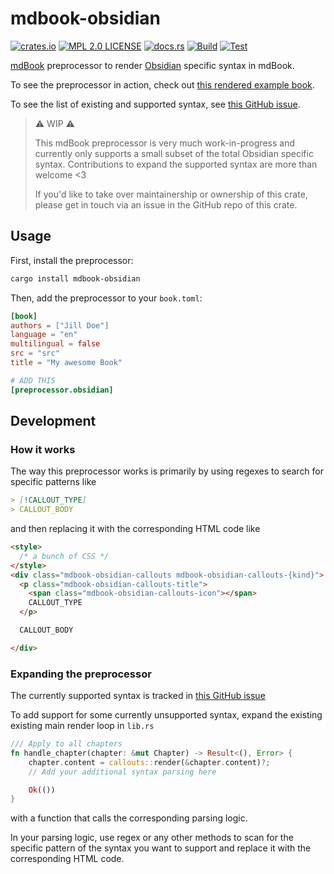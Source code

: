 # mdbook-obsidian

[![crates.io](https://img.shields.io/crates/v/mdbook-obsidian.svg)](https://crates.io/crates/mdbook-obsidian)
[![MPL 2.0 LICENSE](https://img.shields.io/github/license/GeckoEidechse/mdbook-obsidian.svg)](LICENSE)
[![docs.rs](https://docs.rs/mdbook-obsidian/badge.svg)](https://docs.rs/mdbook-obsidian)
[![Build](https://github.com/GeckoEidechse/mdbook-obsidian/actions/workflows/build.yml/badge.svg)](https://github.com/GeckoEidechse/mdbook-obsidian/actions/workflows/build.yml)
[![Test](https://github.com/GeckoEidechse/mdbook-obsidian/actions/workflows/test.yml/badge.svg)](https://github.com/GeckoEidechse/mdbook-obsidian/actions/workflows/test.yml)


[mdBook](https://github.com/rust-lang/mdBook) preprocessor to render [Obsidian](https://obsidian.md/) specific syntax in mdBook.

To see the preprocessor in action, check out [this rendered example book](https://geckoeidechse.github.io/mdbook-obsidian/).

To see the list of existing and supported syntax, see [this GitHub issue](https://github.com/GeckoEidechse/mdbook-obsidian/issues/1).

> ⚠️ WIP ⚠️
>
> This mdBook preprocessor is very much work-in-progress and currently only supports a small subset of the total Obsidian specific syntax.
> Contributions to expand the supported syntax are more than welcome <3
>
> If you'd like to take over maintainership or ownership of this crate, please get in touch via an issue in the GitHub repo of this crate.

## Usage

First, install the preprocessor:

```bash
cargo install mdbook-obsidian
```

Then, add the preprocessor to your `book.toml`:

```toml
[book]
authors = ["Jill Doe"]
language = "en"
multilingual = false
src = "src"
title = "My awesome Book"

# ADD THIS
[preprocessor.obsidian]

```

## Development

### How it works

The way this preprocessor works is primarily by using regexes to search for specific patterns like

```markdown
> [!CALLOUT_TYPE]
> CALLOUT_BODY
```

and then replacing it with the corresponding HTML code like

```html
<style>
  /* a bunch of CSS */
</style>
<div class="mdbook-obsidian-callouts mdbook-obsidian-callouts-{kind}">
  <p class="mdbook-obsidian-callouts-title">
    <span class="mdbook-obsidian-callouts-icon"></span>
    CALLOUT_TYPE
  </p>

  CALLOUT_BODY

</div>
```

### Expanding the preprocessor

The currently supported syntax is tracked in [this GitHub issue](https://github.com/GeckoEidechse/mdbook-obsidian/issues/1)

To add support for some currently unsupported syntax, expand the existing existing main render loop in `lib.rs`

```rust
/// Apply to all chapters
fn handle_chapter(chapter: &mut Chapter) -> Result<(), Error> {
    chapter.content = callouts::render(&chapter.content)?;
    // Add your additional syntax parsing here

    Ok(())
}
```

with a function that calls the corresponding parsing logic.

In your parsing logic, use regex or any other methods to scan for the specific pattern of the syntax you want to support and replace it with the corresponding HTML code.

